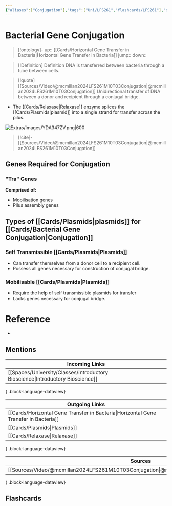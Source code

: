 ```yaml
---
{"aliases":["Conjugation"],"tags":["Uni/LFS261","flashcards/LFS261"],"dg-publish":true,"permalink":"/cards/bacterial-gene-conjugation/","dgPassFrontmatter":true}
---
```


# Bacterial Gene Conjugation

> [!ontology]-
> up:: [[Cards/Horizontal Gene Transfer in Bacteria\|Horizontal Gene Transfer in Bacteria]]
> jump:: 
> down:: 

> [!Definition] Definition
> DNA is transferred between bacteria through a tube between cells.

> [!quote] [[Sources/Video/@mcmillan2024LFS261M10T03Conjugation\|@mcmillan2024LFS261M10T03Conjugation]]
> Unidirectional transfer of DNA between a donor and recipient through a conjugal bridge.

- The [[Cards/Relaxase\|Relaxase]] enzyme splices the [[Cards/Plasmids\|plasmid]] into a single strand for transfer across the pilus.

![Extras/Images/YDA347ZV.png|600](/img/user/Extras/Images/YDA347ZV.png)
> [!cite]-
> [[Sources/Video/@mcmillan2024LFS261M10T03Conjugation\|@mcmillan2024LFS261M10T03Conjugation]]

## Genes Required for Conjugation

### "Tra" Genes

**Comprised of:**
- Mobilisation genes
- Pilus assembly genes

## Types of [[Cards/Plasmids\|plasmids]] for [[Cards/Bacterial Gene Conjugation\|Conjugation]]

### Self Transmissible [[Cards/Plasmids\|Plasmids]]
- Can transfer themselves from a donor cell to a recipient cell.
- Possess all genes necessary for construction of conjugal bridge.

### Mobilisable [[Cards/Plasmids\|Plasmids]]
- Require the help of self transmissible plasmids for transfer
- Lacks genes necessary for conjugal bridge.

# Reference
- 

## Mentions

| Incoming Links                                                                    |
| --------------------------------------------------------------------------------- |
| [[Spaces/University/Classes/Introductory Bioscience\|Introductory Bioscience]] |

{ .block-language-dataview}

| Outgoing Links                                                                          |
| --------------------------------------------------------------------------------------- |
| [[Cards/Horizontal Gene Transfer in Bacteria\|Horizontal Gene Transfer in Bacteria]] |
| [[Cards/Plasmids\|Plasmids]]                                                         |
| [[Cards/Relaxase\|Relaxase]]                                                         |

{ .block-language-dataview}

| Sources                                                                                         |
| ----------------------------------------------------------------------------------------------- |
| [[Sources/Video/@mcmillan2024LFS261M10T03Conjugation\|@mcmillan2024LFS261M10T03Conjugation]] |

{ .block-language-dataview}

## Flashcards 
